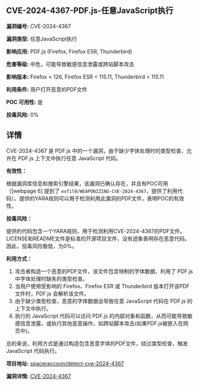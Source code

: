 ## CVE-2024-4367-PDF.js-任意JavaScript执行

**漏洞编号:** CVE-2024-4367

**漏洞类型:** 任意JavaScript执行

**影响应用:** PDF.js (Firefox, Firefox ESR, Thunderbird)

**危害等级:** 中危，可能导致敏感信息泄露或跨站脚本攻击

**影响版本:** Firefox < 126, Firefox ESR < 115.11, Thunderbird < 115.11

**利用条件:** 用户打开恶意的PDF文件

**POC 可用性:** 是

**投毒风险:** 0%

## 详情

CVE-2024-4367 是 PDF.js 中的一个漏洞，由于缺少字体处理时的类型检查，允许在 PDF.js 上下文中执行任意 JavaScript 代码。

**有效性：**

根据漏洞库信息和搜索引擎结果，该漏洞已确认存在，并且有POC可用（[webpage 6] 提到了 `exfil0/WEAPONIZING-CVE-2024-4367`，提供了利用代码）。提供的YARA规则可以用于检测利用此漏洞的PDF文件，表明POC的有效性。

**投毒风险：**

提供的代码包含一个YARA规则，用于检测利用CVE-2024-4367的PDF文件。LICENSE和README文件是标准的开源项目文件，没有迹象表明存在恶意代码。因此，投毒风险极低，为0%。

**利用方式：**

1.  攻击者构造一个恶意的PDF文件，该文件包含特制的字体数据，利用了 PDF.js 中字体处理时缺失的类型检查。
2.  当用户使用受影响的 Firefox、Firefox ESR 或 Thunderbird 版本打开该PDF文件时，PDF.js 会解析该文件。
3.  由于缺少类型检查，恶意的字体数据会导致任意 JavaScript 代码在 PDF.js 的上下文中执行。
4.  执行的 JavaScript 代码可以访问 PDF.js 的内部对象和函数，从而可能导致敏感信息泄露，或执行其他恶意操作，如跨站脚本攻击(如果PDF.js被嵌入在网页中)。

总的来说，利用方式是通过构造包含恶意字体的PDF文件，绕过类型检查，触发 JavaScript 代码执行。

**项目地址:** [spaceraccoon/detect-cve-2024-4367](https://github.com/spaceraccoon/detect-cve-2024-4367)

**漏洞详情:** [CVE-2024-4367](https://nvd.nist.gov/vuln/detail/CVE-2024-4367)